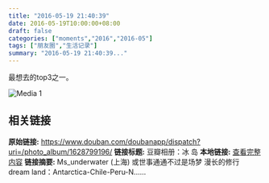 ```yaml
---
title: "2016-05-19 21:40:39"
date: 2016-05-19T10:00:00+08:00
draft: false
categories: ["moments","2016","2016-05"]
tags: ["朋友圈","生活记录"]
summary: "2016-05-19 21:40:39..."
---
```


最想去的top3之一。

![Media 1](/Moments/photos/2016-05-19/201605192140390.jpg)

## 相关链接

**原始链接:** https://www.douban.com/doubanapp/dispatch?uri=/photo_album/1628799196/
**链接标题:** 豆瓣相册：冰 岛
**本地链接:** [查看完整内容](/link_content/2016/05/2016-05-19/link_content/)
**链接摘要:** Ms_underwater
        (上海)
    或世事通通不过是场梦 漫长的修行 dream land：Antarctica-Chile-Peru-N......

